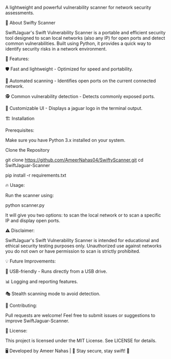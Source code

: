 A lightweight and powerful vulnerability scanner for network security assessments.

🚀 About Swifty Scanner

SwiftJaguar's Swift Vulnerability Scanner is a portable and efficient security tool designed to scan local networks (also any IP) for open ports and detect common vulnerabilities. Built using Python, it provides a quick way to identify security risks in a network environment.

🎯 Features:

🛡 Fast and lightweight - Optimized for speed and portability.

🔎 Automated scanning - Identifies open ports on the current connected network.

🕵️ Common vulnerability detection - Detects commonly exposed ports.

🎨 Customizable UI - Displays a jaguar logo in the terminal output.


🏗 Installation

Prerequisites:

Make sure you have Python 3.x installed on your system.

Clone the Repository

git clone https://github.com/AmeerNahas04/SwiftyScanner.git
cd SwiftJaguar-Scanner

pip install -r requirements.txt

🔥 Usage:

Run the scanner using:

python scanner.py

It will give you two options: to scan the local network or to scan a specific IP and display open ports.


⚠️ Disclaimer:

SwiftJaguar's Swift Vulnerability Scanner is intended for educational and ethical security testing purposes only. Unauthorized use against networks you do not own or have permission to scan is strictly prohibited.

💡 Future Improvements:

🔌 USB-friendly - Runs directly from a USB drive.

📊 Logging and reporting features.

🎭 Stealth scanning mode to avoid detection.

🤝 Contributing:

Pull requests are welcome! Feel free to submit issues or suggestions to improve SwiftJaguar-Scanner.

📜 License:

This project is licensed under the MIT License. See LICENSE for details.

🖥️ Developed by Ameer Nahas | 🚀 Stay secure, stay swift! 🐆

